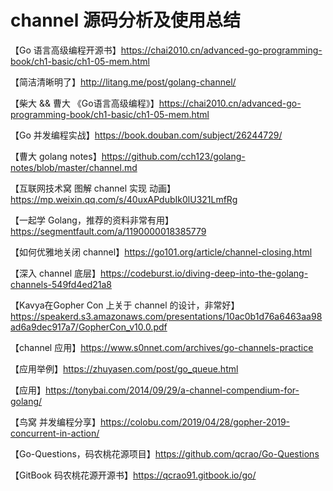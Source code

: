 # channel 源码分析及使用总结

【Go 语言高级编程开源书】https://chai2010.cn/advanced-go-programming-book/ch1-basic/ch1-05-mem.html

【简洁清晰明了】http://litang.me/post/golang-channel/

【柴大 && 曹大 《Go语言高级编程》】https://chai2010.cn/advanced-go-programming-book/ch1-basic/ch1-05-mem.html

【Go 并发编程实战】https://book.douban.com/subject/26244729/

【曹大 golang notes】https://github.com/cch123/golang-notes/blob/master/channel.md

【互联网技术窝 图解 channel 实现 动画】https://mp.weixin.qq.com/s/40uxAPdubIk0lU321LmfRg

【一起学 Golang，推荐的资料非常有用】https://segmentfault.com/a/1190000018385779

【如何优雅地关闭 channel】https://go101.org/article/channel-closing.html

【深入 channel 底层】https://codeburst.io/diving-deep-into-the-golang-channels-549fd4ed21a8

【Kavya在Gopher Con 上关于 channel 的设计，非常好】https://speakerd.s3.amazonaws.com/presentations/10ac0b1d76a6463aa98ad6a9dec917a7/GopherCon_v10.0.pdf

【channel 应用】https://www.s0nnet.com/archives/go-channels-practice

【应用举例】https://zhuyasen.com/post/go_queue.html

【应用】https://tonybai.com/2014/09/29/a-channel-compendium-for-golang/

【鸟窝 并发编程分享】https://colobu.com/2019/04/28/gopher-2019-concurrent-in-action/

【Go-Questions，码农桃花源项目】https://github.com/qcrao/Go-Questions

【GitBook 码农桃花源开源书】https://qcrao91.gitbook.io/go/
